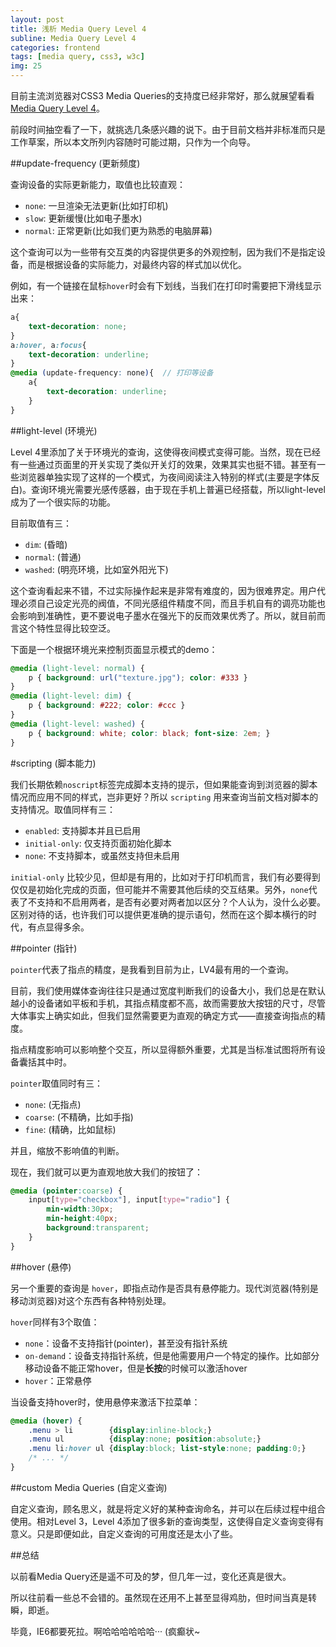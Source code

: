 ```yaml
---
layout: post
title: 浅析 Media Query Level 4
subline: Media Query Level 4
categories: frontend
tags: [media query, css3, w3c]
img: 25
---
```


目前主流浏览器对CSS3 Media Queries的支持度已经非常好，那么就展望看看[Media Query Level 4](http://dev.w3.org/csswg/mediaqueries-4/)。

前段时间抽空看了一下，就挑选几条感兴趣的说下。由于目前文档并非标准而只是工作草案，所以本文所列内容随时可能过期，只作为一个向导。

##update-frequency (更新频度)

查询设备的实际更新能力，取值也比较直观：

- `none`: 一旦渲染无法更新(比如打印机)
- `slow`: 更新缓慢(比如电子墨水)
- `normal`: 正常更新(比如我们更为熟悉的电脑屏幕)

这个查询可以为一些带有交互类的内容提供更多的外观控制，因为我们不是指定设备，而是根据设备的实际能力，对最终内容的样式加以优化。

例如，有一个链接在鼠标`hover`时会有下划线，当我们在打印时需要把下滑线显示出来：

```scss
a{
	text-decoration: none;
}
a:hover, a:focus{
	text-decoration: underline;
}
@media (update-frequency: none){  // 打印等设备
	a{
		text-decoration: underline;
 	}
}
```

##light-level (环境光)

Level 4里添加了关于环境光的查询，这使得夜间模式变得可能。当然，现在已经有一些通过页面里的开关实现了类似开关灯的效果，效果其实也挺不错。甚至有一些浏览器单独实现了这样的一个模式，为夜间阅读注入特别的样式(主要是字体反白)。查询环境光需要光感传感器，由于现在手机上普遍已经搭载，所以light-level成为了一个很实际的功能。

目前取值有三：

- `dim`: (昏暗)
- `normal`: (普通)
- `washed`: (明亮环境，比如室外阳光下)

这个查询看起来不错，不过实际操作起来是非常有难度的，因为很难界定。用户代理必须自己设定光亮的阀值，不同光感组件精度不同，而且手机自有的调亮功能也会影响到准确性，更不要说电子墨水在强光下的反而效果优秀了。所以，就目前而言这个特性显得比较空泛。

下面是一个根据环境光来控制页面显示模式的demo：

```css
@media (light-level: normal) {
	p { background: url("texture.jpg"); color: #333 }
}
@media (light-level: dim) {
	p { background: #222; color: #ccc }
}
@media (light-level: washed) {
	p { background: white; color: black; font-size: 2em; }
}
```

#scripting (脚本能力)

我们长期依赖`noscript`标签完成脚本支持的提示，但如果能查询到浏览器的脚本情况而应用不同的样式，岂非更好？所以 `scripting` 用来查询当前文档对脚本的支持情况。取值同样有三：

- `enabled`: 支持脚本并且已启用
- `initial-only`: 仅支持页面初始化脚本
- `none`:    不支持脚本，或虽然支持但未启用

`initial-only` 比较少见，但却是有用的，比如对于打印机而言，我们有必要得到仅仅是初始化完成的页面，但可能并不需要其他后续的交互结果。另外，`none`代表了不支持和不启用两者，是否有必要对两者加以区分？个人认为，没什么必要。区别对待的话，也许我们可以提供更准确的提示语句，然而在这个脚本横行的时代，有点显得多余。


##pointer (指针)

`pointer`代表了指点的精度，是我看到目前为止，LV4最有用的一个查询。

目前，我们使用媒体查询往往只是通过宽度判断我们的设备大小，我们总是在默认越小的设备诸如平板和手机，其指点精度都不高，故而需要放大按钮的尺寸，尽管大体事实上确实如此，但我们显然需要更为直观的确定方式——直接查询指点的精度。

指点精度影响可以影响整个交互，所以显得额外重要，尤其是当标准试图将所有设备囊括其中时。

`pointer`取值同时有三：

- `none`: (无指点)
- `coarse`: (不精确，比如手指)
- `fine`: (精确，比如鼠标)

并且，缩放不影响值的判断。

现在，我们就可以更为直观地放大我们的按钮了：

```css
@media (pointer:coarse) {
	input[type="checkbox"], input[type="radio"] {
		min-width:30px;
		min-height:40px;
		background:transparent;
	}
}
```

##hover (悬停)


另一个重要的查询是 `hover`，即指点动作是否具有悬停能力。现代浏览器(特别是移动浏览器)对这个东西有各种特别处理。

`hover`同样有3个取值：

- `none`：设备不支持指针(pointer)，甚至没有指针系统
- `on-demand`：设备支持指针系统，但是他需要用户一个特定的操作。比如部分移动设备不能正常hover，但是**长按**的时候可以激活hover
- `hover`：正常悬停

当设备支持hover时，使用悬停来激活下拉菜单：

```css
@media (hover) {
	.menu > li        {display:inline-block;}
	.menu ul          {display:none; position:absolute;}
	.menu li:hover ul {display:block; list-style:none; padding:0;}
	/* ... */
}
```

##custom Media Queries (自定义查询)

自定义查询，顾名思义，就是将定义好的某种查询命名，并可以在后续过程中组合使用。相对Level 3，Level 4添加了很多新的查询类型，这使得自定义查询变得有意义。只是即便如此，自定义查询的可用度还是太小了些。

##总结

以前看Media Query还是遥不可及的梦，但几年一过，变化还真是很大。

所以往前看一些总不会错的。虽然现在还用不上甚至显得鸡肋，但时间当真是转瞬，即逝。

毕竟，IE6都要死拉。啊哈哈哈哈哈哈··· (疯癫状~